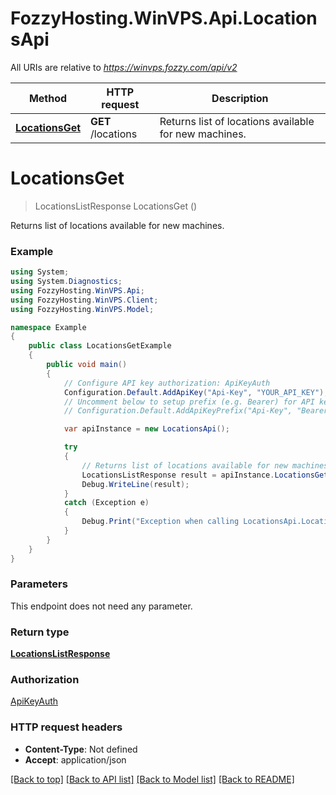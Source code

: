 # FozzyHosting.WinVPS.Api.LocationsApi

All URIs are relative to *https://winvps.fozzy.com/api/v2*

Method | HTTP request | Description
------------- | ------------- | -------------
[**LocationsGet**](LocationsApi.md#locationsget) | **GET** /locations | Returns list of locations available for new machines.

<a name="locationsget"></a>
# **LocationsGet**
> LocationsListResponse LocationsGet ()

Returns list of locations available for new machines.

### Example
```csharp
using System;
using System.Diagnostics;
using FozzyHosting.WinVPS.Api;
using FozzyHosting.WinVPS.Client;
using FozzyHosting.WinVPS.Model;

namespace Example
{
    public class LocationsGetExample
    {
        public void main()
        {
            // Configure API key authorization: ApiKeyAuth
            Configuration.Default.AddApiKey("Api-Key", "YOUR_API_KEY");
            // Uncomment below to setup prefix (e.g. Bearer) for API key, if needed
            // Configuration.Default.AddApiKeyPrefix("Api-Key", "Bearer");

            var apiInstance = new LocationsApi();

            try
            {
                // Returns list of locations available for new machines.
                LocationsListResponse result = apiInstance.LocationsGet();
                Debug.WriteLine(result);
            }
            catch (Exception e)
            {
                Debug.Print("Exception when calling LocationsApi.LocationsGet: " + e.Message );
            }
        }
    }
}
```

### Parameters
This endpoint does not need any parameter.

### Return type

[**LocationsListResponse**](LocationsListResponse.md)

### Authorization

[ApiKeyAuth](../README.md#ApiKeyAuth)

### HTTP request headers

 - **Content-Type**: Not defined
 - **Accept**: application/json

[[Back to top]](#) [[Back to API list]](../README.md#documentation-for-api-endpoints) [[Back to Model list]](../README.md#documentation-for-models) [[Back to README]](../README.md)
